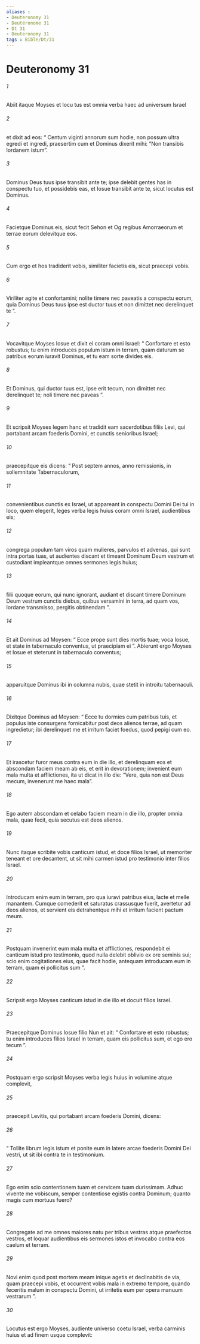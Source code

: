 ```yaml
---
aliases : 
- Deuteronomy 31
- Deutéronome 31
- Dt 31
- Deuteronomy 31
tags : Bible/Dt/31
---
```


# Deuteronomy 31

###### 1
Abiit itaque Moyses et locu tus est omnia verba haec ad universum Israel 
###### 2
et dixit ad eos: “ Centum viginti annorum sum hodie, non possum ultra egredi et ingredi, praesertim cum et Dominus dixerit mihi: “Non transibis Iordanem istum”. 
###### 3
Dominus Deus tuus ipse transibit ante te; ipse delebit gentes has in conspectu tuo, et possidebis eas, et Iosue transibit ante te, sicut locutus est Dominus. 
###### 4
Facietque Dominus eis, sicut fecit Sehon et Og regibus Amorraeorum et terrae eorum delevitque eos. 
###### 5
Cum ergo et hos tradiderit vobis, similiter facietis eis, sicut praecepi vobis. 
###### 6
Viriliter agite et confortamini; nolite timere nec paveatis a conspectu eorum, quia Dominus Deus tuus ipse est ductor tuus et non dimittet nec derelinquet te ”.
###### 7
Vocavitque Moyses Iosue et dixit ei coram omni Israel: “ Confortare et esto robustus; tu enim introduces populum istum in terram, quam daturum se patribus eorum iuravit Dominus, et tu eam sorte divides eis. 
###### 8
Et Dominus, qui ductor tuus est, ipse erit tecum, non dimittet nec derelinquet te; noli timere nec paveas ”.
###### 9
Et scripsit Moyses legem hanc et tradidit eam sacerdotibus filiis Levi, qui portabant arcam foederis Domini, et cunctis senioribus Israel; 
###### 10
praecepitque eis dicens: “ Post septem annos, anno remissionis, in sollemnitate Tabernaculorum, 
###### 11
convenientibus cunctis ex Israel, ut appareant in conspectu Domini Dei tui in loco, quem elegerit, leges verba legis huius coram omni Israel, audientibus eis; 
###### 12
congrega populum tam viros quam mulieres, parvulos et advenas, qui sunt intra portas tuas, ut audientes discant et timeant Dominum Deum vestrum et custodiant impleantque omnes sermones legis huius; 
###### 13
filii quoque eorum, qui nunc ignorant, audiant et discant timere Dominum Deum vestrum cunctis diebus, quibus versamini in terra, ad quam vos, Iordane transmisso, pergitis obtinendam ”.
###### 14
Et ait Dominus ad Moysen: “ Ecce prope sunt dies mortis tuae; voca Iosue, et state in tabernaculo conventus, ut praecipiam ei ”. Abierunt ergo Moyses et Iosue et steterunt in tabernaculo conventus; 
###### 15
apparuitque Dominus ibi in columna nubis, quae stetit in introitu tabernaculi.
###### 16
Dixitque Dominus ad Moysen: “ Ecce tu dormies cum patribus tuis, et populus iste consurgens fornicabitur post deos alienos terrae, ad quam ingredietur; ibi derelinquet me et irritum faciet foedus, quod pepigi cum eo. 
###### 17
Et irascetur furor meus contra eum in die illo, et derelinquam eos et abscondam faciem meam ab eis, et erit in devorationem; invenient eum mala multa et afflictiones, ita ut dicat in illo die: “Vere, quia non est Deus mecum, invenerunt me haec mala”. 
###### 18
Ego autem abscondam et celabo faciem meam in die illo, propter omnia mala, quae fecit, quia secutus est deos alienos.
###### 19
Nunc itaque scribite vobis canticum istud, et doce filios Israel, ut memoriter teneant et ore decantent, ut sit mihi carmen istud pro testimonio inter filios Israel. 
###### 20
Introducam enim eum in terram, pro qua iuravi patribus eius, lacte et melle manantem. Cumque comederit et saturatus crassusque fuerit, avertetur ad deos alienos, et servient eis detrahentque mihi et irritum facient pactum meum. 
###### 21
Postquam invenerint eum mala multa et afflictiones, respondebit ei canticum istud pro testimonio, quod nulla delebit oblivio ex ore seminis sui; scio enim cogitationes eius, quae facit hodie, antequam introducam eum in terram, quam ei pollicitus sum ”. 
###### 22
Scripsit ergo Moyses canticum istud in die illo et docuit filios Israel.
###### 23
Praecepitque Dominus Iosue filio Nun et ait: “ Confortare et esto robustus; tu enim introduces filios Israel in terram, quam eis pollicitus sum, et ego ero tecum ”.
###### 24
Postquam ergo scripsit Moyses verba legis huius in volumine atque complevit, 
###### 25
praecepit Levitis, qui portabant arcam foederis Domini, dicens: 
###### 26
“ Tollite librum legis istum et ponite eum in latere arcae foederis Domini Dei vestri, ut sit ibi contra te in testimonium. 
###### 27
Ego enim scio contentionem tuam et cervicem tuam durissimam. Adhuc vivente me vobiscum, semper contentiose egistis contra Dominum; quanto magis cum mortuus fuero?
###### 28
Congregate ad me omnes maiores natu per tribus vestras atque praefectos vestros, et loquar audientibus eis sermones istos et invocabo contra eos caelum et terram. 
###### 29
Novi enim quod post mortem meam inique agetis et declinabitis de via, quam praecepi vobis, et occurrent vobis mala in extremo tempore, quando feceritis malum in conspectu Domini, ut irritetis eum per opera manuum vestrarum ”. 
###### 30
Locutus est ergo Moyses, audiente universo coetu Israel, verba carminis huius et ad finem usque complevit:
